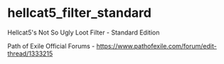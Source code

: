 # hellcat5_filter_standard
Hellcat5's Not So Ugly Loot Filter - Standard Edition

Path of Exile Official Forums - 
https://www.pathofexile.com/forum/edit-thread/1333215
